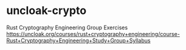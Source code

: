 # uncloak-crypto

Rust Cryptography Engineering Group Exercises 
https://uncloak.org/courses/rust+cryptography+engineering/course-Rust+Cryptography+Engineering+Study+Group+Syllabus
